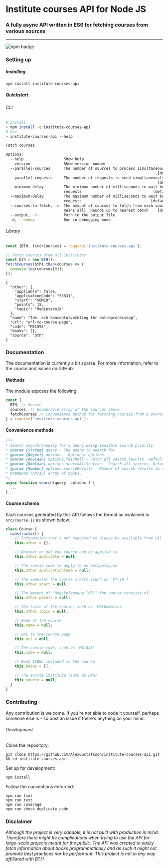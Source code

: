 # Institute courses API for Node JS
### A fully async API written in ES6 for fetching courses from various sources
***
![npm badge](https://img.shields.io/npm/v/institute-courses-api.svg)

### Setting up

##### Installing

```
npm install institute-courses-api
```

##### Quickstart

###### CLI

```Bash
# Install
> npm install -g institute-courses-api
# Use
> institute-courses-api --help

Fetch courses

Options:
  --help                  Show help                                    [boolean]
  --version               Show version number                          [boolean]
  --parallel-sources      The number of sources to process simultaneously
                                                                    [default: 1]
  --parallel-requests     The number of requests to send simultaneously
                                                                    [default: 3]
  --minimum-delay         The minimum number of milliseconds to wait between
                          requests                                [default: 100]
  --maximum-delay         The maximum number of milliseconds to wait between
                          requests                               [default: 1000]
  --courses-to-fetch, -n  The amount of courses to fetch from each source (0
                          means all). Rounds up to nearest batch    [default: 0]
  --output, -o            Path to the output file
  -d, --debug             Run in debugging mode                        [boolean]

```

###### Library

```JavaScript
const {BTH, fetchCourses} = require('institute-courses-api');

// Fetch courses from all institutes
const bth = new BTH();
fetchCourses(bth).then(courses => {
  console.log(courses[0]);
});
```

```
{
  "other": {
    "appliable": false,
    "applicationCode": "S5531",
    "start": "SOM18",
    "points": 15,
    "topic": "Medieteknik"
  },
  "name": "Idé- och konceptutveckling för entreprenörskap",
  "url": "url-to-course-page",
  "code": "ME1595",
  "books": [],
  "source": "bth"
}
```

### Documentation

The documentation is currently a bit sparse. For more information, refer to the source and issues on GitHub.

#### Methods

The module exposes the following

```JavaScript
const {
  BTH, // Source
  sources, // Enumerable array of the sources above
  fetchCourses // Convenience method for fetching courses from a source
} = require('institute-courses-api');
```

#### Convenience methods

```JavaScript
/**
* Search asynchronously for a query using sensible source priority.
* @param {String} query - The query to search for.
* @param {Object} options - Optional options.
* @param {Boolean} options.fetchAll - Fetch all search results. Defaults to false.
* @param {Boolean} options.searchAllSources - Search all sources. Defaults to false.
* @param {Number} options.searchResults - Number of search results to include. Is not guaranteed to be honoured. Defaults to 0 (predefined).
* @returns {Array} Array of books.
*/
async function search(query, options ) {
  ...
}
```

#### Course schema

Each courses generated by this API follows the format as explained in `src/course.js` as shown below.

```JavaScript
class Course {
  constructor() {
    // Information that's not expected to always be available from all sources
    this.other = {};

    // Whether or not the course can be applied to
    this.other.appliable = null;

    // The course code to apply to on antagning.se
    this.other.applicationCode = null;

    // The semester the course starts (such as 'VT-19')
    this.other.start = null;

    // The amount of "Högskolepoäng (HP)" the course consists of
    this.other.points = null;

    // The topic of the course, such as 'Mathematics'
    this.other.topic = null;

    // Name of the course
    this.name = null;

    // URL to the course page
    this.url = null;

    // The course code, such as 'MA1445'
    this.code = null;

    // Book ISBNs included in the course
    this.books = [];

    // The source institute (such as BTH)
    this.source = null;
  }
}
```

### Contributing

Any contribution is welcome. If you're not able to code it yourself, perhaps someone else is - so post an issue if there's anything on your mind.

###### Development

Clone the repository:
```
git clone https://github.com/AlexGustafsson/institute-courses-api.git && cd institute-courses-api
```

Set up for development:
```
npm install
```

Follow the conventions enforced:
```
npm run lint
npm run test
npm run coverage
npm run check-duplicate-code
```

### Disclaimer

_Although the project is very capable, it is not built with production in mind. Therefore there might be complications when trying to use the API for large-scale projects meant for the public. The API was created to easily fetch information about books programmatically and as such it might not promote best practices nor be performant. This project is not in any way affiliated with BTH._
